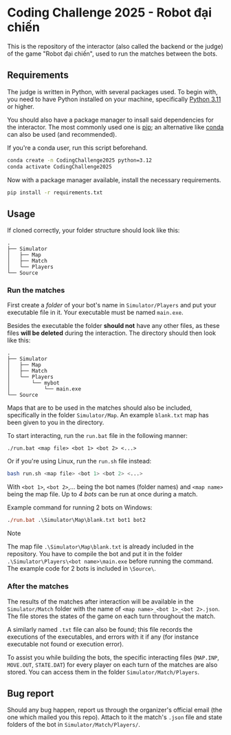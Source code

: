 # Coding Challenge 2025 - Robot đại chiến

This is the repository of the interactor (also called the backend or the judge) of the game "Robot đại chiến", used to run the matches between the bots.

## Requirements

The judge is written in Python, with several packages used. To begin with, you need to have Python installed on your machine, specifically [Python 3.11](https://www.python.org/downloads/release/python-3110/) or higher.

You should also have a package manager to insall said dependencies for the interactor. The most commonly used one is [pip](https://pip.pypa.io/en/stable/); an alternative like [conda](https://docs.conda.io/en/latest/) can also be used (and recommended).

If you're a conda user, run this script beforehand.

```bash
conda create -n CodingChallenge2025 python=3.12
conda activate CodingChallenge2025
```

Now with a package manager available, install the necessary requirements.

```bash
pip install -r requirements.txt
```

## Usage

If cloned correctly, your folder structure should look like this:

```
.
├── Simulator
│   ├── Map
│   ├── Match
│   └── Players
└── Source
```

### Run the matches

First create a *folder* of your bot's name in `Simulator/Players` and put your executable file in it. Your executable must be named `main.exe`.

Besides the executable the folder **should not** have any other files, as these files **will be deleted** during the interaction. The directory should then look like this:

```
.
├── Simulator
│   ├── Map
│   ├── Match
│   └── Players
│       └── mybot
│           └── main.exe
└── Source
```

Maps that are to be used in the matches should also be included, specifically in the folder `Simulator/Map`. An example `blank.txt` map has been given to you in the directory.

To start interacting, run the `run.bat` file in the following manner:

```
./run.bat <map file> <bot 1> <bot 2> <...>
```

Or if you're using Linux, run the `run.sh` file instead:

```bash
bash run.sh <map file> <bot 1> <bot 2> <...>
```

With `<bot 1>`, `<bot 2>`,... being the bot names (folder names) and `<map name>` being the map file. Up to *4 bots* can be run at once during a match.

Example command for running 2 bots on Windows:
```ps
./run.bat .\Simulator\Map\blank.txt bot1 bot2
```
> [!NOTE]
> The map file `.\Simulator\Map\blank.txt` is already included in the repository. You have to compile the bot and put it in the folder `.\Simulator\Players\<bot name>\main.exe` before running the command. The example code for 2 bots is included in `\Source\`.


### After the matches

The results of the matches after interaction will be available in the `Simulator/Match` folder with the name of `<map name>_<bot 1>_<bot 2>.json`. The file stores the states of the game on each turn throughout the match.

A similarly named `.txt` file can also be found; this file records the executions of the executables, and errors with it if any (for instance executable not found or execution error).

To assist you while building the bots, the specific interacting files (`MAP.INP`, `MOVE.OUT`, `STATE.DAT`) for every player on each turn of the matches are also stored. You can access them in the folder `Simulator/Match/Players`.

## Bug report

Should any bug happen, report us through the organizer's official email (the one which mailed you this repo). Attach to it the match's `.json` file and state folders of the bot in `Simulator/Match/Players/`.